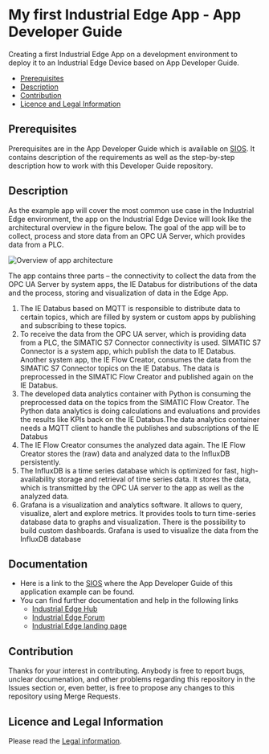 # My first Industrial Edge App - App Developer Guide

Creating a first Industrial Edge App on a development environment to deploy it to an Industrial Edge Device based on App Developer Guide.

- [Prerequisites](#prerequisites)
- [Description](#description)
- [Contribution](#contribution)
- [Licence and Legal Information](#licence-and-legal-information)

## Prerequisites

Prerequisites are in the App Developer Guide which is available on [SIOS](https://support.industry.siemens.com/cs/ww/en/view/109795865). It contains description of the requirements as well as the step-by-step description how to work with this Developer Guide repository.

## Description

As the example app will cover the most common use case in the Industrial Edge environment, the app on the Industrial Edge Device will look like the architectural overview in the figure below. The goal of the app will be to collect, process and store data from an OPC UA Server, which provides data from a PLC.

![Overview of app architecture](./docs/Picture_5_3_Architecture_IED.png)

The app contains three parts – the connectivity to collect the data from the OPC UA Server by system apps, the IE Databus for distributions of the data and the process, storing and visualization of data in the Edge App.

1. The IE Databus based on MQTT is responsible to distribute data to certain topics, which are filled by system or custom apps by publishing and subscribing to these topics.
2. To receive the data from the OPC UA server, which is providing data from a PLC, the SIMATIC S7 Connector connectivity is used. SIMATIC S7 Connector is a system app, which publish the data to IE Databus. Another system app, the IE Flow Creator, consumes the data from the SIMATIC S7 Connector topics on the IE Databus. The data is preprocessed in the SIMATIC Flow Creator and published again on the IE Databus.
3. The developed data analytics container with Python is consuming the preprocessed data on the topics from the SIMATIC Flow Creator. The Python data analytics is doing calculations and evaluations and provides the results like KPIs back on the IE Databus.The data analytics container needs a MQTT client to handle the publishes and subscriptions of the IE Databus
4. The IE Flow Creator consumes the analyzed data again. The IE Flow Creator stores the (raw) data and analyzed data to the InfluxDB persistently.
5. The InfluxDB is a time series database which is optimized for fast, high-availability storage and retrieval of time series data. It stores the data, which is transmitted by the OPC UA server to the app as well as the analyzed data.
6. Grafana is a visualization and analytics software. It allows to query, visualize, alert and explore metrics. It provides tools to turn time-series database data to graphs and visualization. There is the possibility to build custom dashboards. Grafana is used to visualize the data from the InfluxDB database

## Documentation

- Here is a link to the [SIOS](https://support.industry.siemens.com/cs/ww/en/view/109795865) where the App Developer Guide of this application example can be found.
- You can find further documentation and help in the following links
  - [Industrial Edge Hub](https://iehub.eu1.edge.siemens.cloud/#/documentation)
  - [Industrial Edge Forum](https://www.siemens.com/industrial-edge-forum)
  - [Industrial Edge landing page](http://siemens.com/industrial-edge)
  
## Contribution

Thanks for your interest in contributing. Anybody is free to report bugs, unclear documenation, and other problems regarding this repository in the Issues section or, even better, is free to propose any changes to this repository using Merge Requests.

## Licence and Legal Information

Please read the [Legal information](LICENSE.md).
